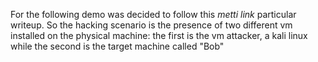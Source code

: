 For the following demo was decided to follow this *metti link* particular writeup.
So the hacking scenario is the presence of two different vm installed on the physical machine: the first is the vm attacker, a kali linux while the second is the target machine called "Bob"

